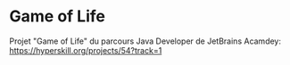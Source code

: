 # Game of Life
Projet "Game of Life" du parcours Java Developer de JetBrains Acamdey: https://hyperskill.org/projects/54?track=1
